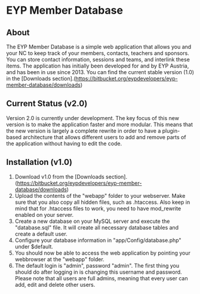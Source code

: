 # EYP Member Database

## About

The EYP Member Database is a simple web application that allows you and your NC to keep track of your members, contacts, teachers and sponsors. You can store contact information, sessions and teams, and interlink these items. The application has initially been developed for and by EYP Austria, and has been in use since 2013. You can find the current stable version (1.0) in the [Downloads section].(https://bitbucket.org/eypdevelopers/eyp-member-database/downloads)

## Current Status (v2.0)

Version 2.0 is currently under development. The key focus of this new version is to make the application faster and more modular. This means that the new version is largely a complete rewrite in order to have a plugin-based architecture that allows different users to add and remove parts of the application without having to edit the code.

## Installation (v1.0)

1. Download v1.0 from the [Downloads section].(https://bitbucket.org/eypdevelopers/eyp-member-database/downloads)
2. Upload the contents of the "webapp" folder to your webserver. Make sure that you also copy all hidden files, such as .htaccess. Also keep in mind that for .htaccess files to work, you need to have mod_rewrite enabled on your server.
3. Create a new database on your MySQL server and execute the "database.sql" file. It will create all necessary database tables and create a default user.
4. Configure your database information in "app/Config/database.php" under $default.
5. You should now be able to access the web application by pointing your webbrowser at the "webapp" folder.
6. The default login is "admin", password "admin". The first thing you should do after logging in is changing this username and password. Please note that all users are full admins, meaning that every user can add, edit and delete other users.
